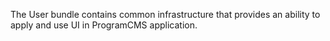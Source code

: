 The User bundle contains common infrastructure that provides an ability to apply and use UI in ProgramCMS application.